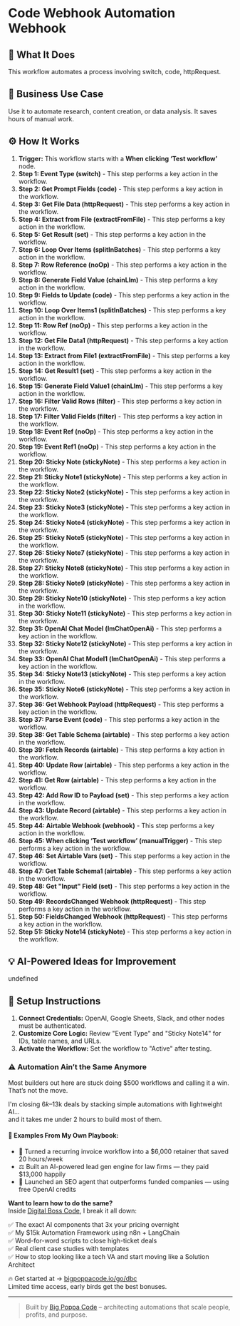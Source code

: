 # Code Webhook Automation Webhook

## 🚀 What It Does
This workflow automates a process involving switch, code, httpRequest.

## 💼 Business Use Case
Use it to automate research, content creation, or data analysis. It saves hours of manual work.

## ⚙️ How It Works
1.  **Trigger:** This workflow starts with a **When clicking ‘Test workflow’** node.
2. **Step 1: Event Type (switch)** - This step performs a key action in the workflow.
3. **Step 2: Get Prompt Fields (code)** - This step performs a key action in the workflow.
4. **Step 3: Get File Data (httpRequest)** - This step performs a key action in the workflow.
5. **Step 4: Extract from File (extractFromFile)** - This step performs a key action in the workflow.
6. **Step 5: Get Result (set)** - This step performs a key action in the workflow.
7. **Step 6: Loop Over Items (splitInBatches)** - This step performs a key action in the workflow.
8. **Step 7: Row Reference (noOp)** - This step performs a key action in the workflow.
9. **Step 8: Generate Field Value (chainLlm)** - This step performs a key action in the workflow.
10. **Step 9: Fields to Update (code)** - This step performs a key action in the workflow.
11. **Step 10: Loop Over Items1 (splitInBatches)** - This step performs a key action in the workflow.
12. **Step 11: Row Ref (noOp)** - This step performs a key action in the workflow.
13. **Step 12: Get File Data1 (httpRequest)** - This step performs a key action in the workflow.
14. **Step 13: Extract from File1 (extractFromFile)** - This step performs a key action in the workflow.
15. **Step 14: Get Result1 (set)** - This step performs a key action in the workflow.
16. **Step 15: Generate Field Value1 (chainLlm)** - This step performs a key action in the workflow.
17. **Step 16: Filter Valid Rows (filter)** - This step performs a key action in the workflow.
18. **Step 17: Filter Valid Fields (filter)** - This step performs a key action in the workflow.
19. **Step 18: Event Ref (noOp)** - This step performs a key action in the workflow.
20. **Step 19: Event Ref1 (noOp)** - This step performs a key action in the workflow.
21. **Step 20: Sticky Note (stickyNote)** - This step performs a key action in the workflow.
22. **Step 21: Sticky Note1 (stickyNote)** - This step performs a key action in the workflow.
23. **Step 22: Sticky Note2 (stickyNote)** - This step performs a key action in the workflow.
24. **Step 23: Sticky Note3 (stickyNote)** - This step performs a key action in the workflow.
25. **Step 24: Sticky Note4 (stickyNote)** - This step performs a key action in the workflow.
26. **Step 25: Sticky Note5 (stickyNote)** - This step performs a key action in the workflow.
27. **Step 26: Sticky Note7 (stickyNote)** - This step performs a key action in the workflow.
28. **Step 27: Sticky Note8 (stickyNote)** - This step performs a key action in the workflow.
29. **Step 28: Sticky Note9 (stickyNote)** - This step performs a key action in the workflow.
30. **Step 29: Sticky Note10 (stickyNote)** - This step performs a key action in the workflow.
31. **Step 30: Sticky Note11 (stickyNote)** - This step performs a key action in the workflow.
32. **Step 31: OpenAI Chat Model (lmChatOpenAi)** - This step performs a key action in the workflow.
33. **Step 32: Sticky Note12 (stickyNote)** - This step performs a key action in the workflow.
34. **Step 33: OpenAI Chat Model1 (lmChatOpenAi)** - This step performs a key action in the workflow.
35. **Step 34: Sticky Note13 (stickyNote)** - This step performs a key action in the workflow.
36. **Step 35: Sticky Note6 (stickyNote)** - This step performs a key action in the workflow.
37. **Step 36: Get Webhook Payload (httpRequest)** - This step performs a key action in the workflow.
38. **Step 37: Parse Event (code)** - This step performs a key action in the workflow.
39. **Step 38: Get Table Schema (airtable)** - This step performs a key action in the workflow.
40. **Step 39: Fetch Records (airtable)** - This step performs a key action in the workflow.
41. **Step 40: Update Row (airtable)** - This step performs a key action in the workflow.
42. **Step 41: Get Row (airtable)** - This step performs a key action in the workflow.
43. **Step 42: Add Row ID to Payload (set)** - This step performs a key action in the workflow.
44. **Step 43: Update Record (airtable)** - This step performs a key action in the workflow.
45. **Step 44: Airtable Webhook (webhook)** - This step performs a key action in the workflow.
46. **Step 45: When clicking ‘Test workflow’ (manualTrigger)** - This step performs a key action in the workflow.
47. **Step 46: Set Airtable Vars (set)** - This step performs a key action in the workflow.
48. **Step 47: Get Table Schema1 (airtable)** - This step performs a key action in the workflow.
49. **Step 48: Get "Input" Field (set)** - This step performs a key action in the workflow.
50. **Step 49: RecordsChanged Webhook (httpRequest)** - This step performs a key action in the workflow.
51. **Step 50: FieldsChanged Webhook (httpRequest)** - This step performs a key action in the workflow.
52. **Step 51: Sticky Note14 (stickyNote)** - This step performs a key action in the workflow.

## 💡 AI-Powered Ideas for Improvement
undefined

## 🔧 Setup Instructions
1. **Connect Credentials:** OpenAI, Google Sheets, Slack, and other nodes must be authenticated.
2. **Customize Core Logic:** Review "Event Type" and "Sticky Note14" for IDs, table names, and URLs.
3. **Activate the Workflow:** Set the workflow to "Active" after testing.

### ⚠️ Automation Ain’t the Same Anymore

Most builders out here are stuck doing $500 workflows and calling it a win.  
That’s not the move.  

I'm closing $6k–$13k deals by stacking simple automations with lightweight AI...  
and it takes me under 2 hours to build most of them.

#### 🧠 Examples From My Own Playbook:
- 🔁 Turned a recurring invoice workflow into a $6,000 retainer that saved 20 hours/week  
- ⚖️ Built an AI-powered lead gen engine for law firms — they paid $13,000 happily  
- 🚀 Launched an SEO agent that outperforms funded companies — using free OpenAI credits  

**Want to learn how to do the same?**  
Inside [Digital Boss Code](https://bigpoppacode.io/go/dbc), I break it all down:

✅ The exact AI components that 3x your pricing overnight  
✅ My $15k Automation Framework using n8n + LangChain  
✅ Word-for-word scripts to close high-ticket deals  
✅ Real client case studies with templates  
✅ How to stop looking like a tech VA and start moving like a Solution Architect  

🔥 Get started at → [bigpoppacode.io/go/dbc](https://bigpoppacode.io/go/dbc)  
Limited time access, early birds get the best bonuses.

---
> Built by [Big Poppa Code](https://bigpoppacode.io) – architecting automations that scale people, profits, and purpose.

